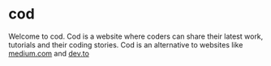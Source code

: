 ﻿# cod
Welcome to cod. Cod is a website where coders can share their latest work, tutorials and their coding stories. Cod is an alternative to websites like [medium.com](https://medium.com/) and [dev.to](https://dev.to/)
